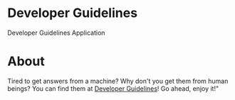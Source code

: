 # Developer Guidelines
Developer Guidelines Application

# About

Tired  to  get  answers  from  a  machine? Why don't you get them from human
beings?  You  can find them at [Developer Guidelines][DGL]! Go ahead, enjoy it!"

[DGL]: https://developerguidelines.com/
